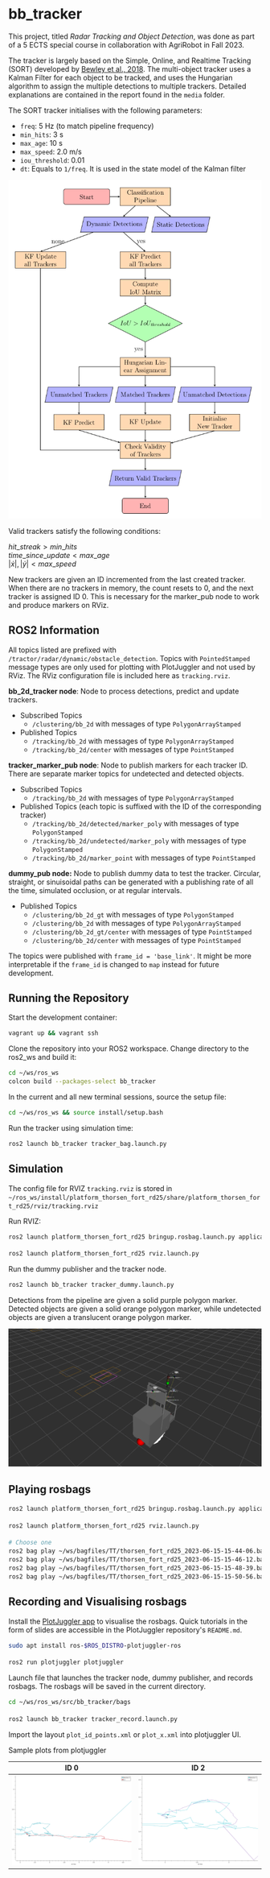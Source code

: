 
# bb_tracker

This project, titled *Radar Tracking and Object Detection*, was done as part of a 5 ECTS special course in collaboration with AgriRobot in Fall 2023.

The tracker is largely based on the Simple, Online, and Realtime Tracking (SORT) developed by [Bewley et al., 2018](http://arxiv.org/abs/1602.00763). The multi-object tracker uses a Kalman Filter for each object to be tracked, and uses the Hungarian algorithm to assign the multiple detections to multiple trackers. Detailed explanations are contained in the report found in the `media` folder.

The SORT tracker initialises with the following parameters:

- `freq`: 5 Hz (to match pipeline frequency)
- `min_hits`: 3 s
- `max_age`: 10 s
- `max_speed`: 2.0 m/s
- `iou_threshold`: 0.01
- `dt`: Equals to `1/freq`. It is used in the state model of the Kalman filter

![Tracker workflow](media/tracker_workflow.png)

Valid trackers satisfy the following conditions:

$hit\_streak > min\_hits$ <br>
$time\_since\_update  < max\_age$ <br>
$|\dot{x}|,|\dot{y}| < max\_speed$

New trackers are given an ID incremented from the last created tracker. When there are no trackers in memory, the count resets to 0, and the next tracker is assigned ID 0. This is necessary for the marker_pub node to work and produce markers on RViz. 

## ROS2 Information

All topics listed are prefixed with `/tractor/radar/dynamic/obstacle_detection`. Topics with `PointedStamped` message types are only used for plotting with PlotJuggler and not used by RViz. The RViz configuration file is included here as `tracking.rviz`.

__bb_2d_tracker node__: Node to process detections, predict and update trackers.

- Subscribed Topics
  - `/clustering/bb_2d` with messages of type `PolygonArrayStamped`
- Published Topics
  - `/tracking/bb_2d` with messages of type `PolygonArrayStamped`
  - `/tracking/bb_2d/center` with messages of type `PointStamped`

__tracker_marker_pub node__: Node to publish markers for each tracker ID. There are separate marker topics for undetected and detected objects.

- Subscribed Topics
  - `/tracking/bb_2d` with messages of type `PolygonArrayStamped`
- Published Topics (each topic is suffixed with the ID of the corresponding tracker)
  - `/tracking/bb_2d/detected/marker_poly` with messages of type `PolygonStamped`
  - `/tracking/bb_2d/undetected/marker_poly` with messages of type `PolygonStamped`
  - `/tracking/bb_2d/marker_point` with messages of type `PointStamped`

__dummy_pub node:__ Node to publish dummy data to test the tracker. Circular, straight, or sinuisoidal paths can be generated with a publishing rate of all the time, simulated occlusion, or at regular intervals.

- Published Topics
  - `/clustering/bb_2d_gt` with messages of type `PolygonStamped`
  - `/clustering/bb_2d` with messages of type `PolygonArrayStamped`
  - `/clustering/bb_2d_gt/center` with messages of type `PointStamped`
  - `/clustering/bb_2d/center` with messages of type `PointStamped`

The topics were published with `frame_id = 'base_link'`. It might be more interpretable if the `frame_id` is changed to `map` instead for future development.

## Running the Repository

Start the development container:

```bash
vagrant up && vagrant ssh
```

Clone the repository into your ROS2 workspace. Change directory to the ros2_ws and build it:

```bash
cd ~/ws/ros_ws
colcon build --packages-select bb_tracker
```

In the current and all new terminal sessions, source the setup file:

```bash
cd ~/ws/ros_ws && source install/setup.bash
```

Run the tracker using simulation time:

```bash
ros2 launch bb_tracker tracker_bag.launch.py
```

## Simulation

The config file for RVIZ `tracking.rviz` is stored in `~/ros_ws/install/platform_thorsen_fort_rd25/share/platform_thorsen_fort_rd25/rviz/tracking.rviz`

Run RVIZ:

```bash
ros2 launch platform_thorsen_fort_rd25 bringup.rosbag.launch.py application:=base rviz:=true

ros2 launch platform_thorsen_fort_rd25 rviz.launch.py
```

Run the dummy publisher and the tracker node.

```bash
ros2 launch bb_tracker tracker_dummy.launch.py
```

Detections from the pipeline are given a solid purple polygon marker. Detected objects are given a solid orange polygon marker, while undetected objects are given a translucent orange polygon marker.

![Snapshot of markers in RViz](media/rviz_markers.png)

## Playing rosbags

```bash
ros2 launch platform_thorsen_fort_rd25 bringup.rosbag.launch.py application:=base rviz:=true

ros2 launch platform_thorsen_fort_rd25 rviz.launch.py

# Choose one
ros2 bag play ~/ws/bagfiles/TT/thorsen_fort_rd25_2023-06-15-15-44-06.bag/ --clock 20
ros2 bag play ~/ws/bagfiles/TT/thorsen_fort_rd25_2023-06-15-15-46-12.bag/ --clock 20
ros2 bag play ~/ws/bagfiles/TT/thorsen_fort_rd25_2023-06-15-15-48-39.bag/ --clock 20
ros2 bag play ~/ws/bagfiles/TT/thorsen_fort_rd25_2023-06-15-15-50-56.bag/ --clock 20
```

## Recording and Visualising rosbags

Install the [PlotJuggler app](https://github.com/facontidavide/PlotJuggler) to visualise the rosbags. Quick tutorials in the form of slides are accessible in the PlotJuggler repository's `README.md`.

```bash
sudo apt install ros-$ROS_DISTRO-plotjuggler-ros

ros2 run plotjuggler plotjuggler
```

Launch file that launches the tracker node, dummy publisher, and records rosbags. The rosbags will be saved in the current directory.

```bash
cd ~/ws/ros_ws/src/bb_tracker/bags

ros2 launch bb_tracker tracker_record.launch.py
```

Import the layout `plot_id_points.xml` or `plot_x.xml` into plotjuggler UI.

Sample plots from plotjuggler

ID 0             |   ID 2
:-------------------------:|:-------------------------:
![Sample plot 1](media/plotjuggler2.png)  |  ![Sample plot 2](media/plotjuggler1.png)